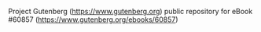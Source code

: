 Project Gutenberg (https://www.gutenberg.org) public repository for eBook #60857 (https://www.gutenberg.org/ebooks/60857)
